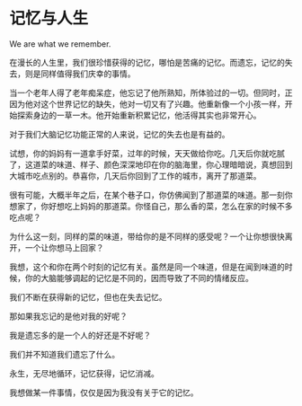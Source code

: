 # 记忆与人生



We are what we remember. 

在漫长的人生里，我们很珍惜获得的记忆，哪怕是苦痛的记忆。而遗忘，记忆的失去，则是同样值得我们庆幸的事情。

当一个老年人得了老年痴呆症，他忘记了他所熟知，所体验过的一切。但同时，正因为他对这个世界记忆的缺失，他对一切又有了兴趣。他重新像一个小孩一样，开始探索身边的一草一木。他开始重新积累记忆，他活得其实也非常开心。



对于我们大脑记忆功能正常的人来说，记忆的失去也是有益的。

试想，你的妈妈有一道拿手好菜，过年的时候，天天做给你吃。几天后你就吃腻了，这道菜的味道、样子、颜色深深地印在你的脑海里，你心理暗暗说，真想回到大城市吃点别的。恭喜你，几天后你回到了工作的城市，离开了那道菜。

很有可能，大概半年之后，在某个巷子口，你仿佛闻到了那道菜的味道。那一刻你想家了，你好想吃上妈妈的那道菜。你怪自己，那么香的菜，怎么在家的时候不多吃点呢？

为什么这一刻，同样的菜的味道，带给你的是不同样的感受呢？一个让你想很快离开，一个让你想马上回家？

我想，这个和你在两个时刻的记忆有关。虽然是同一个味道，但是在闻到味道的时候，你的大脑能够调起的记忆是不同的，因而导致了不同的情绪反应。



我们不断在获得新的记忆，但也在失去记忆。





那如果我忘记的是他对我的好呢？

我是遗忘多的是一个人的好还是不好呢？



我们并不知道我们遗忘了什么。





永生，无尽地循环，记忆获得，记忆消减。

我想做某一件事情，仅仅是因为我没有关于它的记忆。





